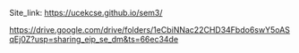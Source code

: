 
Site_link: https://ucekcse.github.io/sem3/


https://drive.google.com/drive/folders/1eCbiNNac22CHD34Fbdo6swY5oASqEj0Z?usp=sharing_eip_se_dm&ts=66ec34de